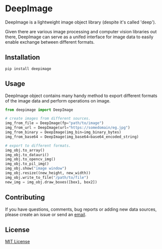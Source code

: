 # DeepImage

DeepImage is a lightweight image object library (despite it's called 'deep').

Given there are various image processing and computer vision libraries out there, DeepImage can serve as a unifed interface for image data
to easily enable exchange between different formats.

## Installation

```
pip install deepimage
```

## Usage

DeepImage object contains many handy method to export different formats of the image data and perform operations on image.

```python
from deepimage import DeepImage

# create images from different sources.
img_from_file = DeepImage(fp="path/to/image")
img_from_url = DeepImage(url="https://somedomain/eg.jpg")
img_from_binary = DeepImage(img_bin=img_binary_bytes)
img_from_base64 = DeepImage(img_base64=base64_encoded_string)

# export to different formats.
img_obj.to_array()
img_obj.to_datauri()
img_obj.to_opencv_img()
img_obj.to_pil_img()
img_obj.show("image window")
img_obj.resize((new_height, new_width))
img_obj.write_to_file("/path/to/file")
new_img = img_obj.draw_boxes([box1, box2])
```

## Contributing

If you have questions, comments, bug reports or adding new data sources, please create an issue or send an [email](mailto:jiefengdev@gmail.com).

## License

[MIT License](./LICENSE)